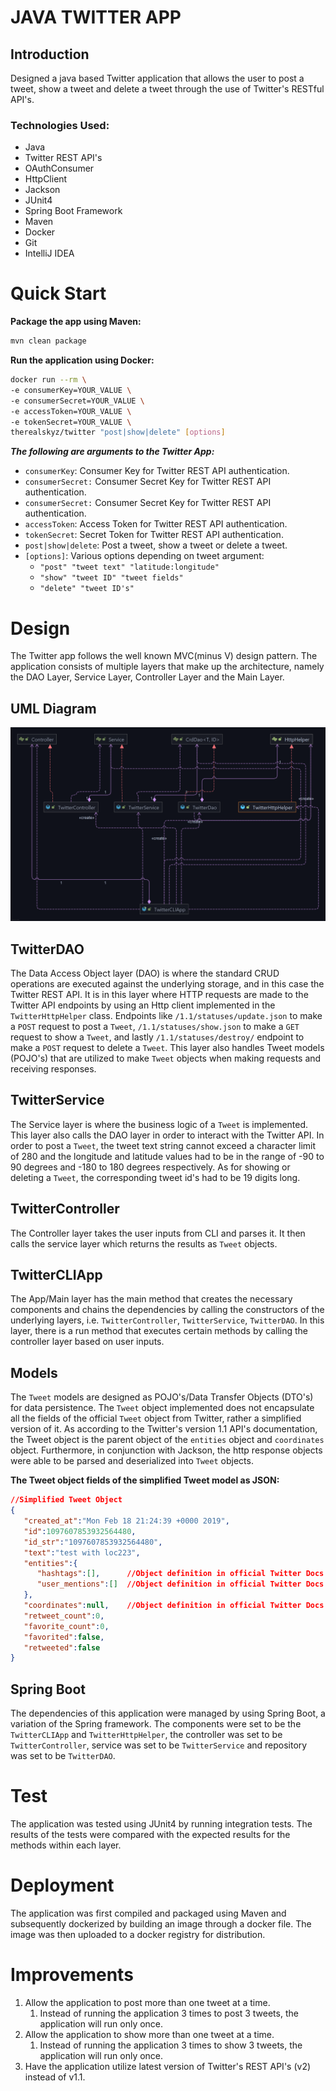 # JAVA TWITTER APP

## Introduction
Designed a java based Twitter application that allows the user to post a tweet, show a tweet and delete
a tweet through the use of Twitter's RESTful API's.

### Technologies Used:
* Java
* Twitter REST API's
* OAuthConsumer
* HttpClient
* Jackson
* JUnit4
* Spring Boot Framework
* Maven
* Docker
* Git
* IntelliJ IDEA

# Quick Start
**Package the app using Maven:**
```bash
mvn clean package
```
**Run the application using Docker:**
```bash
docker run --rm \
-e consumerKey=YOUR_VALUE \
-e consumerSecret=YOUR_VALUE \
-e accessToken=YOUR_VALUE \
-e tokenSecret=YOUR_VALUE \
therealskyz/twitter "post|show|delete" [options]
```
***The following are arguments to the Twitter App:***
* `consumerKey`: Consumer Key for Twitter REST API authentication.
* `consumerSecret:` Consumer Secret Key for Twitter REST API authentication.
* `consumerSecret:` Consumer Secret Key for Twitter REST API authentication.
* `accessToken`: Access Token for Twitter REST API authentication.
* `tokenSecret`: Secret Token for Twitter REST API authentication.
* `post|show|delete`: Post a tweet, show a tweet or delete a tweet.
* `[options]`: Various options depending on tweet argument:
  * `"post" "tweet text" "latitude:longitude"`
  * `"show" "tweet ID" "tweet fields"`
  * `"delete" "tweet ID's"`
  
# Design
The Twitter app follows the well known MVC(minus V) design pattern. The application consists of multiple layers that make up the 
architecture, namely the DAO Layer, Service Layer, Controller Layer and the Main Layer.
## UML Diagram
![uml](assets/uml.png)

## TwitterDAO
The Data Access Object layer (DAO) is where the standard CRUD operations are executed against the underlying storage, and in this case
the Twitter REST API. It is in this layer where HTTP requests are made to the Twitter API endpoints by using an Http client implemented in the `TwitterHttpHelper` class. Endpoints like `/1.1/statuses/update.json` to make a `POST` request to post a `Tweet`, `/1.1/statuses/show.json` to make a `GET` request to show a `Tweet`, and lastly `/1.1/statuses/destroy/` endpoint to make a `POST` request to delete a `Tweet`. This layer also handles Tweet models (POJO's) that are utilized to make `Tweet` objects when making requests and receiving responses.

## TwitterService
The Service layer is where the business logic of a `Tweet` is implemented. This layer also calls the DAO layer in order to interact with the Twitter API. In order to post a `Tweet`, the tweet text string cannot exceed a character limit of 280 and the longitude and latitude values had to be in the range of -90 to 90 degrees and -180 to 180 degrees respectively. As for showing or deleting a `Tweet`, the corresponding tweet id's had to be 19 digits long.

## TwitterController
The Controller layer takes the user inputs from CLI and parses it. It then calls the service layer which returns the results as `Tweet` objects.

## TwitterCLIApp
The App/Main layer has the main method that creates the necessary components and chains the dependencies by calling the constructors of the underlying layers, i.e. `TwitterController`, `TwitterService`, `TwitterDAO`. In this layer, there is a run method that executes certain methods by calling the controller layer based on user inputs.

## Models
The `Tweet` models are designed as POJO's/Data Transfer Objects (DTO's) for data persistence. The `Tweet` object implemented does not encapsulate all the fields of the official `Tweet` object from Twitter, rather a simplified version of it. As according to the Twitter's version 1.1 API's documentation, the Tweet object is the parent object of the `entities` object and `coordinates` object. Furthermore, in conjunction with Jackson, the http response objects were able to be parsed and deserialized into `Tweet` objects.

**The Tweet object fields of the simplified Tweet model as JSON:**
```json
//Simplified Tweet Object 
{
   "created_at":"Mon Feb 18 21:24:39 +0000 2019",
   "id":1097607853932564480,
   "id_str":"1097607853932564480",
   "text":"test with loc223",
   "entities":{
      "hashtags":[],      //Object definition in official Twitter Docs
      "user_mentions":[]  //Object definition in official Twitter Docs
   },
   "coordinates":null,    //Object definition in official Twitter Docs
   "retweet_count":0,
   "favorite_count":0,
   "favorited":false,
   "retweeted":false
}
```

## Spring Boot
The dependencies of this application were managed by using Spring Boot, a variation of the Spring framework. The components were set to be the `TwitterCLIApp` and `TwitterHttpHelper`, the controller was set to be `TwitterController`, service was set to be `TwitterService` and repository was set to be `TwitterDAO`.

# Test
The application was tested using JUnit4 by running integration tests. The results of the tests were compared with the expected results for the methods within each layer.

# Deployment
The application was first compiled and packaged using Maven and subsequently dockerized by building an image through a docker file. The image was then uploaded to a docker registry for distribution.

# Improvements
1. Allow the application to post more than one tweet at a time. 
   1. Instead of running the application 3 times to post 3 tweets, the application will run only once.
2. Allow the application to show more than one tweet at a time. 
   1. Instead of running the application 3 times to show 3 tweets, the application will run only once.
3. Have the application utilize latest version of Twitter's REST API's (v2) instead of v1.1.